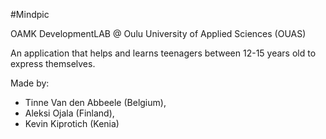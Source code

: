 #Mindpic


OAMK DevelopmentLAB @ Oulu University of Applied Sciences (OUAS)

An application that helps and learns teenagers between 12-15 years old to express themselves.

Made by:
* Tinne Van den Abbeele (Belgium),
* Aleksi Ojala (Finland),
* Kevin Kiprotich (Kenia)
